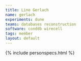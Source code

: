 ```yaml
---
title: Lino Gerlach
name: gerlach
experiments: dune
teams: databases reconstruction
software: conddb wirecell
tags: member
layout: default
---
```


{% include personspecs.html %}
